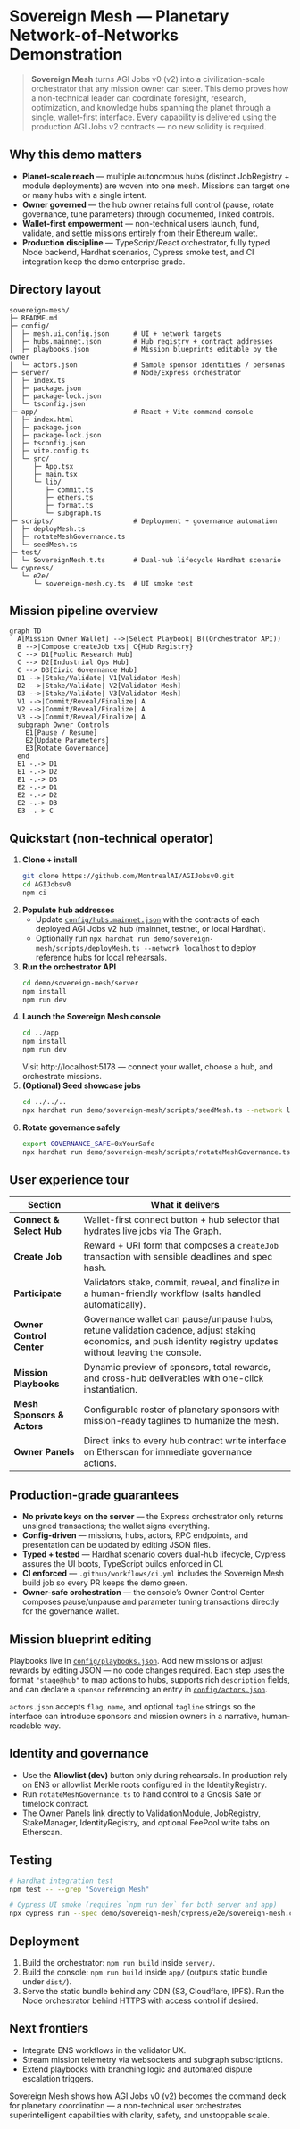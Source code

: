 # Sovereign Mesh — Planetary Network-of-Networks Demonstration

> **Sovereign Mesh** turns AGI Jobs v0 (v2) into a civilization-scale orchestrator that any mission owner can steer. This demo proves how a non-technical leader can coordinate foresight, research, optimization, and knowledge hubs spanning the planet through a single, wallet-first interface. Every capability is delivered using the production AGI Jobs v2 contracts — no new solidity is required.

## Why this demo matters

- **Planet-scale reach** — multiple autonomous hubs (distinct JobRegistry + module deployments) are woven into one mesh. Missions can target one or many hubs with a single intent.
- **Owner governed** — the hub owner retains full control (pause, rotate governance, tune parameters) through documented, linked controls.
- **Wallet-first empowerment** — non-technical users launch, fund, validate, and settle missions entirely from their Ethereum wallet.
- **Production discipline** — TypeScript/React orchestrator, fully typed Node backend, Hardhat scenarios, Cypress smoke test, and CI integration keep the demo enterprise grade.

## Directory layout

```text
sovereign-mesh/
├─ README.md
├─ config/
│  ├─ mesh.ui.config.json      # UI + network targets
│  ├─ hubs.mainnet.json        # Hub registry + contract addresses
│  ├─ playbooks.json           # Mission blueprints editable by the owner
│  └─ actors.json              # Sample sponsor identities / personas
├─ server/                     # Node/Express orchestrator
│  ├─ index.ts
│  ├─ package.json
│  ├─ package-lock.json
│  └─ tsconfig.json
├─ app/                        # React + Vite command console
│  ├─ index.html
│  ├─ package.json
│  ├─ package-lock.json
│  ├─ tsconfig.json
│  ├─ vite.config.ts
│  └─ src/
│     ├─ App.tsx
│     ├─ main.tsx
│     └─ lib/
│        ├─ commit.ts
│        ├─ ethers.ts
│        ├─ format.ts
│        └─ subgraph.ts
├─ scripts/                    # Deployment + governance automation
│  ├─ deployMesh.ts
│  ├─ rotateMeshGovernance.ts
│  └─ seedMesh.ts
├─ test/
│  └─ SovereignMesh.t.ts       # Dual-hub lifecycle Hardhat scenario
└─ cypress/
   └─ e2e/
      └─ sovereign-mesh.cy.ts  # UI smoke test
```

## Mission pipeline overview

```mermaid
graph TD
  A[Mission Owner Wallet] -->|Select Playbook| B((Orchestrator API))
  B -->|Compose createJob txs| C{Hub Registry}
  C --> D1[Public Research Hub]
  C --> D2[Industrial Ops Hub]
  C --> D3[Civic Governance Hub]
  D1 -->|Stake/Validate| V1[Validator Mesh]
  D2 -->|Stake/Validate| V2[Validator Mesh]
  D3 -->|Stake/Validate| V3[Validator Mesh]
  V1 -->|Commit/Reveal/Finalize| A
  V2 -->|Commit/Reveal/Finalize| A
  V3 -->|Commit/Reveal/Finalize| A
  subgraph Owner Controls
    E1[Pause / Resume]
    E2[Update Parameters]
    E3[Rotate Governance]
  end
  E1 -.-> D1
  E1 -.-> D2
  E1 -.-> D3
  E2 -.-> D1
  E2 -.-> D2
  E2 -.-> D3
  E3 -.-> C
```

## Quickstart (non-technical operator)

1. **Clone + install**
   ```bash
   git clone https://github.com/MontrealAI/AGIJobsv0.git
   cd AGIJobsv0
   npm ci
   ```
2. **Populate hub addresses**
   - Update [`config/hubs.mainnet.json`](config/hubs.mainnet.json) with the contracts of each deployed AGI Jobs v2 hub (mainnet, testnet, or local Hardhat).
   - Optionally run `npx hardhat run demo/sovereign-mesh/scripts/deployMesh.ts --network localhost` to deploy reference hubs for local rehearsals.
3. **Run the orchestrator API**
   ```bash
   cd demo/sovereign-mesh/server
   npm install
   npm run dev
   ```
4. **Launch the Sovereign Mesh console**
   ```bash
   cd ../app
   npm install
   npm run dev
   ```
   Visit http://localhost:5178 — connect your wallet, choose a hub, and orchestrate missions.
5. **(Optional) Seed showcase jobs**
   ```bash
   cd ../../..
   npx hardhat run demo/sovereign-mesh/scripts/seedMesh.ts --network localhost
   ```
6. **Rotate governance safely**
   ```bash
   export GOVERNANCE_SAFE=0xYourSafe
   npx hardhat run demo/sovereign-mesh/scripts/rotateMeshGovernance.ts --network mainnet
   ```

## User experience tour

| Section | What it delivers |
| --- | --- |
| **Connect & Select Hub** | Wallet-first connect button + hub selector that hydrates live jobs via The Graph. |
| **Create Job** | Reward + URI form that composes a `createJob` transaction with sensible deadlines and spec hash. |
| **Participate** | Validators stake, commit, reveal, and finalize in a human-friendly workflow (salts handled automatically). |
| **Owner Control Center** | Governance wallet can pause/unpause hubs, retune validation cadence, adjust staking economics, and push identity registry updates without leaving the console. |
| **Mission Playbooks** | Dynamic preview of sponsors, total rewards, and cross-hub deliverables with one-click instantiation. |
| **Mesh Sponsors & Actors** | Configurable roster of planetary sponsors with mission-ready taglines to humanize the mesh. |
| **Owner Panels** | Direct links to every hub contract write interface on Etherscan for immediate governance actions. |

## Production-grade guarantees

- **No private keys on the server** — the Express orchestrator only returns unsigned transactions; the wallet signs everything.
- **Config-driven** — missions, hubs, actors, RPC endpoints, and presentation can be updated by editing JSON files.
- **Typed + tested** — Hardhat scenario covers dual-hub lifecycle, Cypress assures the UI boots, TypeScript builds enforced in CI.
- **CI enforced** — `.github/workflows/ci.yml` includes the Sovereign Mesh build job so every PR keeps the demo green.
- **Owner-safe orchestration** — the console’s Owner Control Center composes pause/unpause and parameter tuning transactions directly for the governance wallet.

## Mission blueprint editing

Playbooks live in [`config/playbooks.json`](config/playbooks.json). Add new missions or adjust rewards by editing JSON — no code changes required. Each step uses the format `"stage@hub"` to map actions to hubs, supports rich `description` fields, and can declare a `sponsor` referencing an entry in [`config/actors.json`](config/actors.json).

`actors.json` accepts `flag`, `name`, and optional `tagline` strings so the interface can introduce sponsors and mission owners in a narrative, human-readable way.

## Identity and governance

- Use the **Allowlist (dev)** button only during rehearsals. In production rely on ENS or allowlist Merkle roots configured in the IdentityRegistry.
- Run `rotateMeshGovernance.ts` to hand control to a Gnosis Safe or timelock contract.
- The Owner Panels link directly to ValidationModule, JobRegistry, StakeManager, IdentityRegistry, and optional FeePool write tabs on Etherscan.

## Testing

```bash
# Hardhat integration test
npm test -- --grep "Sovereign Mesh"

# Cypress UI smoke (requires `npm run dev` for both server and app)
npx cypress run --spec demo/sovereign-mesh/cypress/e2e/sovereign-mesh.cy.ts
```

## Deployment

1. Build the orchestrator: `npm run build` inside `server/`.
2. Build the console: `npm run build` inside `app/` (outputs static bundle under `dist/`).
3. Serve the static bundle behind any CDN (S3, Cloudflare, IPFS). Run the Node orchestrator behind HTTPS with access control if desired.

## Next frontiers

- Integrate ENS workflows in the validator UX.
- Stream mission telemetry via websockets and subgraph subscriptions.
- Extend playbooks with branching logic and automated dispute escalation triggers.

Sovereign Mesh shows how AGI Jobs v0 (v2) becomes the command deck for planetary coordination — a non-technical user orchestrates superintelligent capabilities with clarity, safety, and unstoppable scale.
